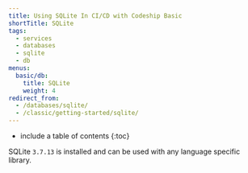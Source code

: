 ```yaml
---
title: Using SQLite In CI/CD with Codeship Basic
shortTitle: SQLite
tags:
  - services
  - databases
  - sqlite
  - db
menus:
  basic/db:
    title: SQLite
    weight: 4
redirect_from:
  - /databases/sqlite/
  - /classic/getting-started/sqlite/
---
```


* include a table of contents
{:toc}

SQLite `3.7.13` is installed and can be used with any language specific library.
